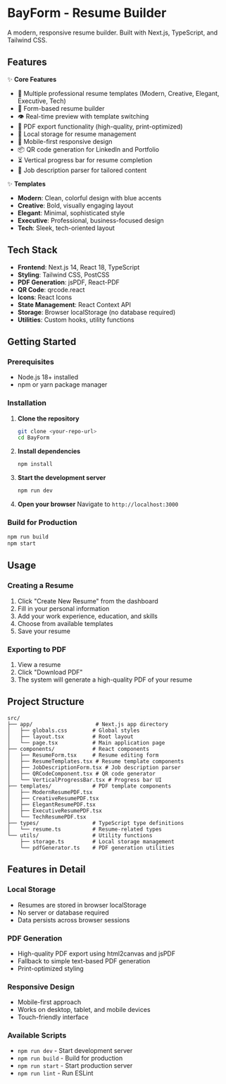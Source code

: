 # BayForm - Resume Builder

A modern, responsive resume builder. Built with Next.js, TypeScript, and Tailwind CSS.

## Features

✨ **Core Features**
- 🎨 Multiple professional resume templates (Modern, Creative, Elegant, Executive, Tech)
- 📝 Form-based resume builder
- 👁️ Real-time preview with template switching
- 📄 PDF export functionality (high-quality, print-optimized)
- 💾 Local storage for resume management
- 📱 Mobile-first responsive design
- 📦 QR code generation for LinkedIn and Portfolio
- ⏳ Vertical progress bar for resume completion
- 📝 Job description parser for tailored content

✨ **Templates**
- **Modern**: Clean, colorful design with blue accents
- **Creative**: Bold, visually engaging layout
- **Elegant**: Minimal, sophisticated style
- **Executive**: Professional, business-focused design
- **Tech**: Sleek, tech-oriented layout

## Tech Stack

- **Frontend**: Next.js 14, React 18, TypeScript
- **Styling**: Tailwind CSS, PostCSS
- **PDF Generation**: jsPDF, React-PDF
- **QR Code**: qrcode.react
- **Icons**: React Icons
- **State Management**: React Context API
- **Storage**: Browser localStorage (no database required)
- **Utilities**: Custom hooks, utility functions

## Getting Started

### Prerequisites

- Node.js 18+ installed
- npm or yarn package manager

### Installation

1. **Clone the repository**
   ```bash
   git clone <your-repo-url>
   cd BayForm
   ```

2. **Install dependencies**
   ```bash
   npm install
   ```

3. **Start the development server**
   ```bash
   npm run dev
   ```

4. **Open your browser**
   Navigate to `http://localhost:3000`

### Build for Production

```bash
npm run build
npm start
```

## Usage

### Creating a Resume

1. Click "Create New Resume" from the dashboard
2. Fill in your personal information
3. Add your work experience, education, and skills
4. Choose from available templates
5. Save your resume

### Exporting to PDF

1. View a resume
2. Click "Download PDF"
3. The system will generate a high-quality PDF of your resume

## Project Structure

```
src/
├── app/                    # Next.js app directory
│   ├── globals.css        # Global styles
│   ├── layout.tsx         # Root layout
│   └── page.tsx           # Main application page
├── components/            # React components
│   ├── ResumeForm.tsx     # Resume editing form
│   ├── ResumeTemplates.tsx # Resume template components
│   ├── JobDescriptionForm.tsx # Job description parser
│   ├── QRCodeComponent.tsx # QR code generator
│   └── VerticalProgressBar.tsx # Progress bar UI
├── templates/             # PDF template components
│   ├── ModernResumePDF.tsx
│   ├── CreativeResumePDF.tsx
│   ├── ElegantResumePDF.tsx
│   ├── ExecutiveResumePDF.tsx
│   └── TechResumePDF.tsx
├── types/                 # TypeScript type definitions
│   └── resume.ts          # Resume-related types
└── utils/                 # Utility functions
    ├── storage.ts         # Local storage management
    └── pdfGenerator.ts    # PDF generation utilities
```

## Features in Detail

### Local Storage
- Resumes are stored in browser localStorage
- No server or database required
- Data persists across browser sessions

### PDF Generation
- High-quality PDF export using html2canvas and jsPDF
- Fallback to simple text-based PDF generation
- Print-optimized styling

### Responsive Design
- Mobile-first approach
- Works on desktop, tablet, and mobile devices
- Touch-friendly interface

### Available Scripts

- `npm run dev` - Start development server
- `npm run build` - Build for production
- `npm run start` - Start production server
- `npm run lint` - Run ESLint
